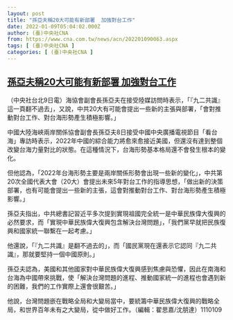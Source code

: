 ```yaml
---
layout: post
title: "孫亞夫稱20大可能有新部署  加強對台工作"
date: 2022-01-09T05:04:02.000Z
author: (臺)中央社CNA
from: https://www.cna.com.tw/news/acn/202201090063.aspx
tags: [ (臺)中央社CNA ]
categories: [ (臺)中央社CNA ]
---
```

<!--1641704642000-->
[孫亞夫稱20大可能有新部署  加強對台工作](https://www.cna.com.tw/news/acn/202201090063.aspx)
------

<div>
<div></div><div><p>（中央社台北9日電）海協會副會長孫亞夫在接受陸媒訪問時表示，「『九二共識』這一頁翻不過去」，又說，中共20大有可能會提出一些新的主張與部署，「會對推動對台工作、對台海形勢產生積極影響。」</p><p>中國大陸海峽兩岸關係協會副會長孫亞夫8日接受中國中央廣播電視節目「看台海」專訪時表示，2022年中國的綜合能力將愈來愈接近美國，但還沒有達到整個改變台海力量對比的狀態。在這種情況下，台海形勢基本格局還不會發生根本的變化。</p><p>但他認為，「2022年台海形勢主要是兩岸關係形勢會出現一些新的變化」，中共第20次全國代表大會（20大）會提出未來5年對台工作的指導思想，「做出新的決策部署，也有可能會提出一些新的主張，這會對推動對台工作、對台海形勢產生積極影響。」</p><p>孫亞夫指出，中共總書記習近平多次提到實現祖國完全統一是中華民族偉大復興的必然要求，而「實現中華民族偉大復興包含解決台灣問題」，「我們黨早就把民族復興和國家統一聯繫在一起考慮。」</p><p>他還說，「『九二共識』是翻不過去的」，而「國民黨現在還表示它認同『九二共識』，那就要堅持一個中國原則。」</p><p>孫亞夫認為，美國和其他國家對中華民族偉大復興感到焦慮與恐懼，因此在南海和台海為中國帶來挑戰，使「解決台灣問題的進程、推動國家統一的進程也會遇到新的困難，我們的工作實際上還會很艱苦。」</p><p>他說，台灣問題嵌在戰略全局和大變局當中，要統籌中華民族偉大復興的戰略全局，和世界百年未有之大變局，從中做好工作。（編輯：翟思嘉/沈朋達）1110109</p></div>
</div>
